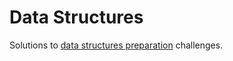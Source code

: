 # Data Structures

Solutions to [data structures preparation](https://www.hackerrank.com/domains/data-structures) challenges.
